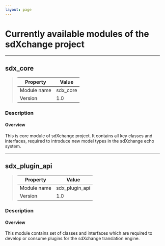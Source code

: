 ```yaml
---
layout: page
---
```


# Currently available modules of the sdXchange project

---------------------------------------

## sdx_core 

> Property                        | Value
> --------------------------------|------------------------------------
> Module name                     | sdx_core
> Version                         | 1.0

### Description
#### Overview

This is core module of sdXchange project. It contains all key classes and interfaces, required to introduce new 
model types in the sdXchange echo system.

---------------------------------------

## sdx_plugin_api 

> Property                        | Value
> --------------------------------|------------------------------------
> Module name                     | sdx_plugin_api
> Version                         | 1.0

### Description
#### Overview

This module contains set of classes and interfaces which are required to 
develop or consume plugins for the sdXchange translation engine.

